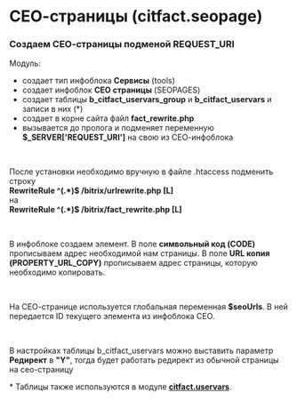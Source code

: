 # СЕО-страницы (citfact.seopage)
<h3>Создаем СЕО-страницы подменой REQUEST_URI</h3>
<p>Модуль:</p>
<ul>
<li>создает тип инфоблока <b>Сервисы</b> (tools)</li>
<li>создает инфоблок <b>СЕО страницы</b> (SEOPAGES)</li>
<li>создает таблицы <b>b_citfact_uservars_group</b> и <b>b_citfact_uservars</b> и записи в них (*)</li>
<li>создает в корне сайта файл <b>fact_rewrite.php</b></li>
<li>вызывается до пролога и подменяет переменную <b>$_SERVER['REQUEST_URI']</b> на свою из СЕО-инфоблока</li>
</ul>
<br />
<p>После установки необходимо вручную в файле .htaccess подменить строку<br />
<b>RewriteRule ^(.*)$ /bitrix/urlrewrite.php [L]</b><br />
на<br />
<b>RewriteRule ^(.*)$ /bitrix/fact_rewrite.php [L]</b></p><br />
<p>В инфоблоке создаем элемент. В поле <b>символьный код (CODE)</b> прописываем адрес необходимой нам страницы. В поле <b>URL копия (PROPERTY_URL_COPY)</b> прописываем адрес страницы, которую необходимо копировать.</p><br />
<p>На СЕО-странице используется глобальная переменная <b>$seoUrls</b>. В ней передается ID текущего элемента из инфоблока СЕО.</p><br />
<p>В настройках таблицы b_citfact_uservars можно выставить параметр <b>Редирект</b> в <b>"Y"</b>, тогда будет работать редирект из обычной страницы на сео-страницу</p>

<p>* Таблицы также используются в модуле <a href="https://github.com/studiofact/citfact.uservars" target="_blank"><b>citfact.uservars</b></a>.</p>
